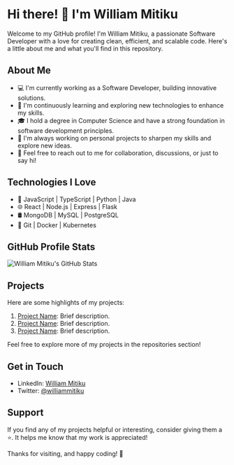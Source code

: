 # Hi there! 👋 I'm William Mitiku

Welcome to my GitHub profile! I'm William Mitiku, a passionate Software Developer with a love for creating clean, efficient, and scalable code. Here's a little about me and what you'll find in this repository.

## About Me
- 💻 I'm currently working as a Software Developer, building innovative solutions.
- 🌱 I'm continuously learning and exploring new technologies to enhance my skills.
- 🎓 I hold a degree in Computer Science and have a strong foundation in software development principles.
- 🔭 I'm always working on personal projects to sharpen my skills and explore new ideas.
- 💬 Feel free to reach out to me for collaboration, discussions, or just to say hi!

## Technologies I Love
- 🚀 JavaScript | TypeScript | Python | Java
- 🌐 React | Node.js | Express | Flask
- 🛢️ MongoDB | MySQL | PostgreSQL
- 🔧 Git | Docker | Kubernetes

## GitHub Profile Stats
![William Mitiku's GitHub Stats](https://github-readme-stats.vercel.app/api?username=williammitiku&show_icons=true&count_private=true&hide=issues,contribs&theme=radical)

## Projects
Here are some highlights of my projects:
1. [Project Name](link): Brief description.
2. [Project Name](link): Brief description.
3. [Project Name](link): Brief description.

Feel free to explore more of my projects in the repositories section!

## Get in Touch
- LinkedIn: [William Mitiku](https://www.linkedin.com/in/williammitiku)
- Twitter: [@williammitiku](https://twitter.com/williammitiku)

## Support
If you find any of my projects helpful or interesting, consider giving them a ⭐️. It helps me know that my work is appreciated!

Thanks for visiting, and happy coding! 🚀

